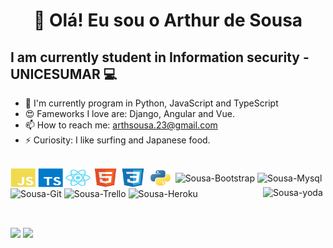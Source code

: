 <h1 align="center">👋 Olá! Eu sou o Arthur de Sousa</h1>

## I am currently  student in Information security - UNICESUMAR 💻

- 🌱 I'm currently program in Python, JavaScript and TypeScript
- 😍 Fameworks I love are: Django, Angular and Vue.
- 📫 How to reach me: arthsousa.23@gmail.com
- ⚡ Curiosity: I like surfing and Japanese food.

<div style="display: inline_block"><br>
  <img align="center" alt="Sousa-Js" height="30" width="40" src="https://raw.githubusercontent.com/devicons/devicon/master/icons/javascript/javascript-plain.svg">
  <img align="center" alt="Sousa-Ts" height="30" width="40" src="https://raw.githubusercontent.com/devicons/devicon/master/icons/typescript/typescript-plain.svg">
  <img align="center" alt="Sousa-React" height="30" width="40" src="https://raw.githubusercontent.com/devicons/devicon/master/icons/react/react-original.svg">
  <img align="center" alt="Sousa-HTML" height="30" width="40" src="https://raw.githubusercontent.com/devicons/devicon/master/icons/html5/html5-original.svg">
  <img align="center" alt="Sousa-CSS" height="30" width="40" src="https://raw.githubusercontent.com/devicons/devicon/master/icons/css3/css3-original.svg">
  <img align="center" alt="Sousa-Python" height="30" width="40" src="https://raw.githubusercontent.com/devicons/devicon/master/icons/python/python-original.svg">
  <img align="center" alt="Sousa-Bootstrap" height="30" width="40" src="https://cdn.jsdelivr.net/gh/devicons/devicon/icons/bootstrap/bootstrap-plain.svg">
  <img align="center" alt="Sousa-Mysql" height="30" width="40" src="https://cdn.jsdelivr.net/gh/devicons/devicon/icons/mysql/mysql-original.svg">
  <img align="center" alt="Sousa-Git" height="30" width="40" src="https://cdn.jsdelivr.net/gh/devicons/devicon/icons/git/git-original.svg">
  <img align="center" alt="Sousa-Trello" height="30" width="40" src="https://cdn.jsdelivr.net/gh/devicons/devicon/icons/trello/trello-plain.svg">
  <img align="center" alt="Sousa-Heroku" height="30" width="40" src="https://cdn.jsdelivr.net/gh/devicons/devicon/icons/heroku/heroku-plain.svg">
  <img align="right" alt="Sousa-yoda" heigth="90" width="100" src="https://media.giphy.com/media/1yk0v6WtCinP5Ptz6G/giphy.gif">
</div>
<br>

##
  
  <div style="display: inline_block">  
  <a href="https://instagram.com/sousarth/" target="_blank"><img src="https://img.shields.io/badge/-Instagram-%23E4405F?style=for-the-badge&logo=instagram&logoColor=white" target="_blank"></a>
  <a href="https://www.linkedin.com/in/arthur-de-sousa-472a12276" target="_blank"><img src="https://img.shields.io/badge/-LinkedIn-%230077B5?style=for-the-badge&logo=linkedin&logoColor=white" target="_blank"></a> 
  

</div>

